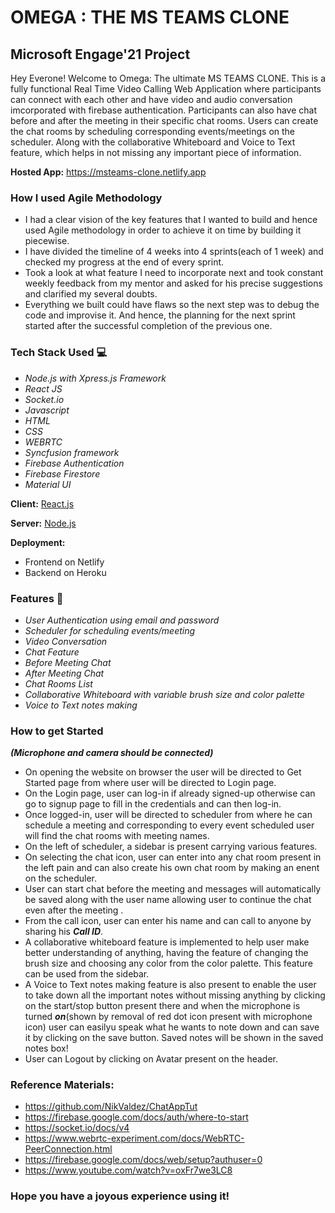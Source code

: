 # OMEGA : THE MS TEAMS CLONE
## Microsoft Engage'21 Project
Hey Everone! Welcome to Omega: The ultimate MS TEAMS CLONE.
This is a fully functional Real Time Video Calling Web Application where participants can connect with each other and have video and audio conversation imcorporated with firebase authentication. Participants can also have chat before and after the meeting in their specific chat rooms. Users can create the chat rooms by scheduling corresponding events/meetings on the scheduler.
Along with the collaborative Whiteboard and Voice to Text feature, which helps in not missing any important piece of information. 

**Hosted App:** https://msteams-clone.netlify.app

### How I used Agile Methodology 
* I had a clear vision of the key features that I wanted to build and hence used Agile methodology in order to achieve it on time by building it piecewise.
* I have divided the timeline of 4 weeks into 4 sprints(each of 1 week) and checked my progress at the end of every sprint.
* Took a look at what feature I need to incorporate next and took constant weekly feedback from my mentor and asked for his precise suggestions and clarified my several doubts.
* Everything we built could have flaws so the next step was to debug the code and improvise it. And hence, the planning for the next sprint started after the successful completion of the previous one.

### Tech Stack Used  💻

* *Node.js with Xpress.js Framework*
* *React JS*
* *Socket.io*
* *Javascript*
* *HTML*
* *CSS*
* *WEBRTC*
* *Syncfusion framework*
* *Firebase Authentication*
* *Firebase Firestore*
* *Material UI*

**Client:** [React.js](https://reactjs.org/)

**Server:** [Node.js](https://nodejs.org/en/)

**Deployment:** 
* Frontend on Netlify 
* Backend on Heroku

### Features 📝
* *User Authentication using email and password*
* *Scheduler for scheduling events/meeting*
* *Video Conversation*
* *Chat Feature*
* *Before Meeting Chat*
* *After Meeting Chat*
* *Chat Rooms List*
* *Collaborative Whiteboard with variable brush size and color palette*
* *Voice to Text notes making*
### How to get Started
***(Microphone and camera should be connected)***
* On opening the website on browser the user will be directed to Get Started page from where user will be directed to Login page.
* On the Login page, user can log-in if already signed-up otherwise can go to signup page to fill in the credentials and can then log-in.
* Once logged-in, user will be directed to scheduler from where he can schedule a meeting and corresponding to every event scheduled user will find the chat rooms with meeting names. 
* On the left of scheduler, a sidebar is present carrying various features.
* On selecting the chat icon, user can enter into any chat room present in the left pain and can also create his own chat room by making an enent on the scheduler.
* User can start chat before the meeting and messages will automatically be saved along with the user name allowing user to continue the chat even after the meeting .
* From the call icon, user can enter his name and can call to anyone by sharing his ***Call ID***.
* A collaborative whiteboard feature is implemented to help user make better understanding of anything, having the feature of changing the brush size and choosing any color from the color palette. This feature can be used from the sidebar.
* A Voice to Text notes making feature is also present to enable the user to take down all the important notes without missing anything by clicking on the start/stop button present there and when the microphone is turned ***on***(shown by removal of red dot icon present with microphone icon) user can easilyu speak what he wants to note down and can save it by clicking on the save button. Saved notes will be shown in the saved notes box! 
* User can Logout by clicking on Avatar present on the header.

### Reference Materials:
* https://github.com/NikValdez/ChatAppTut
* https://firebase.google.com/docs/auth/where-to-start
* https://socket.io/docs/v4
* https://www.webrtc-experiment.com/docs/WebRTC-PeerConnection.html
* https://firebase.google.com/docs/web/setup?authuser=0
* https://www.youtube.com/watch?v=oxFr7we3LC8

### Hope you have a joyous experience using it!
